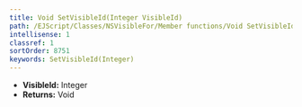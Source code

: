 ```yaml
---
title: Void SetVisibleId(Integer VisibleId)
path: /EJScript/Classes/NSVisibleFor/Member functions/Void SetVisibleId(Integer p_0)
intellisense: 1
classref: 1
sortOrder: 8751
keywords: SetVisibleId(Integer)
---
```



* **VisibleId:** Integer
* **Returns:** Void


